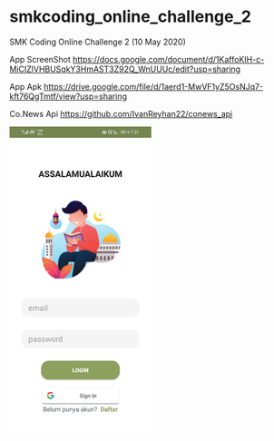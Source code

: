 # smkcoding_online_challenge_2
SMK Coding Online Challenge 2 (10 May 2020)

App ScreenShot
https://docs.google.com/document/d/1KaffoKIH-c-MiCIZlVHBUSqkY3HmAST3Z92Q_WnUUUc/edit?usp=sharing

App Apk
https://drive.google.com/file/d/1aerd1-MwVF1yZ5OsNJq7-kft76QgTmtf/view?usp=sharing

Co.News Api 
https://github.com/IvanReyhan22/conews_api

<img src="https://raw.githubusercontent.com/LilZulf/Project_SMK_Coding_Team/master/blob/1_login.jpg" width="250">
